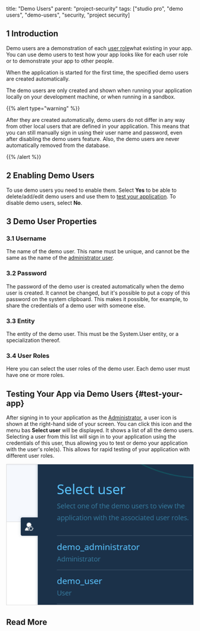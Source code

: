 title: "Demo Users"
parent: "project-security"
tags: ["studio pro", "demo users", "demo-users", "security, "project security]

## 1 Introduction

Demo users are a demonstration of each [user role](user-roles)what existing in your app. You can use demo users to test how your app looks like for each user role or to demonstrate your app to other people. 

When the application is started for the first time, the specified demo users are created automatically.

The demo users are only created and shown when running your application locally on your development machine, or when running in a sandbox.

{{% alert type="warning" %}}

After they are created automatically, demo users do not differ in any way from other local users that are defined in your application. This means that you can still manually sign in using their user name and password, even after disabling the demo users feature. Also, the demo users are never automatically removed from the database.

{{% /alert %}}

## 2 Enabling Demo Users

To use demo users you need to enable them. Select **Yes** to be able to delete/add/edit demo users and use them to [test your application](#test-your-app). To disable demo users, select **No**.

## 3 Demo User Properties

### 3.1 Username

The name of the demo user. This name must be unique, and cannot be the same as the name of the [administrator user](administrator).

### 3.2 Password

The password of the demo user is created automatically when the demo user is created. It cannot be changed, but it's possible to put a copy of this password on the system clipboard. This makes it possible, for example, to share the credentials of a demo user with someone else.

### 3.3 Entity

The entity of the demo user. This must be the System.User entity, or a specialization thereof.

### 3.4 User Roles

Here you can select the user roles of the demo user. Each demo user must have one or more roles.

## Testing Your App via Demo Users {#test-your-app}

After signing in to your application as the [Administrator](administrator), a user icon is shown at the right-hand side of your screen. You can click this icon and the menu bas **Select user** will be displayed. It shows a list of all the demo users. Selecting a user from this list will sign in to your application using the credentials of this user, thus allowing you to test or demo your application with the user's role(s). This allows for rapid testing of your application with different user roles.

![](attachments/demo-users/demo-users-example.png)

## Read More

